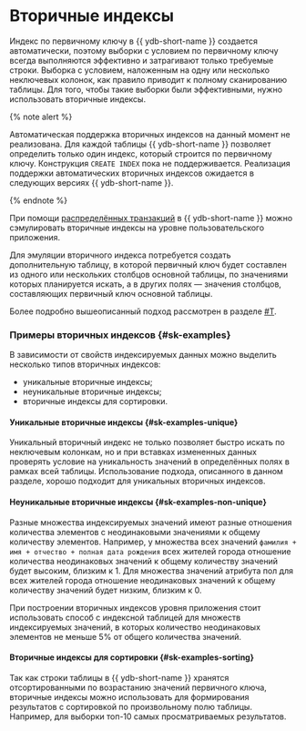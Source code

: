 # Вторичные индексы

Индекс по первичному ключу в {{ ydb-short-name }} создается автоматически, поэтому выборки с условием по первичному ключу всегда выполняются эффективно и затрагивают только требуемые строки. Выборка с условием, наложенным на одну или несколько неключевых колонок, как правило приводит к полному сканированию таблицы. Для того, чтобы такие выборки были эффективными, нужно использовать вторичные индексы.

{% note alert %}

Автоматическая поддержка вторичных индексов на данный момент не реализована. Для каждой таблицы {{ ydb-short-name }} позволяет определить только один индекс, который строится по первичному ключу. Конструкция ```CREATE INDEX``` пока не поддерживается. Реализация поддержки автоматических вторичных индексов ожидается в следующих версиях {{ ydb-short-name }}.

{% endnote %}

При помощи [распределённых транзакций](transactions.md) в {{ ydb-short-name }} можно сэмулировать вторичные индексы на уровне пользовательского приложения.

Для эмуляции вторичного индекса потребуется создать дополнительную таблицу, в которой первичный ключ будет составлен из одного или нескольких столбцов основной таблицы, по значениями которых планируется искать, а в других полях — значения столбцов, составляющих первичный ключ основной таблицы.

Более подробно вышеописанный подход рассмотрен в разделе [#T](../best_practices/secondary_indexes.md).

### Примеры вторичных индексов {#sk-examples}

В зависимости от свойств индексируемых данных можно выделить несколько типов вторичных индексов:

* уникальные вторичные индексы;
* неуникальные вторичные индексы;
* вторичные индексы для сортировки.

#### Уникальные вторичные индексы {#sk-examples-unique}

Уникальный вторичный индекс не только позволяет быстро искать по неключевым колонкам, но и при вставках измененных данных проверять условие на уникальность значений в определённых полях в рамках всей таблицы. Использование подхода, описанного в данном разделе, хорошо подходит для уникальных вторичных индексов.

#### Неуникальные вторичные индексы {#sk-examples-non-unique}

Разные множества индексируемых значений имеют разные отношения количества элементов с неодинаковыми значениями к общему количеству элементов. Например, у множества всех значений `фамилия + имя + отчество + полная дата рождения` всех жителей города отношение количества неодинаковых значений к общему количеству значений будет высоким, близким к 1. Для множества значений атрибута пол для всех жителей города отношение неодинаковых значений к общему количеству значений будет низким, близким к 0.

При построении вторичных индексов уровня приложения стоит использовать способ с индексной таблицей для множеств индексируемых значений, в которых количество неодинаковых элементов не меньше 5% от общего количества значений.

#### Вторичные индексы для сортировки {#sk-examples-sorting}

Так как строки таблицы в {{ ydb-short-name }} хранятся отсортированными по возрастанию значений первичного ключа, вторичные индексы можно использовать для формирования результатов с сортировкой по произвольному полю таблицы. Например, для выборки топ-10 самых просматриваемых результатов.